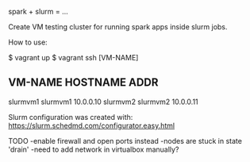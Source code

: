 spark + slurm = ...

Create VM testing cluster for running spark apps inside slurm jobs.

How to use:

$ vagrant up
$ vagrant ssh [VM-NAME]

VM-NAME     HOSTNAME    ADDR
-------------------------------------
slurmvm1    slurmvm1    10.0.0.10
slurmvm2    slurmvm2    10.0.0.11

Slurm configuration was created with:
https://slurm.schedmd.com/configurator.easy.html


TODO
-enable firewall and open ports instead
-nodes are stuck in state 'drain'
-need to add network in virtualbox manually?
